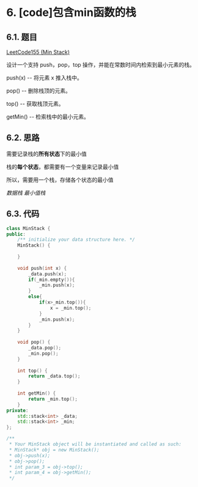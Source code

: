 # 6. [code]包含min函数的栈
## 6.1. 题目
[LeetCode155 (Min Stack)](https://leetcode-cn.com/problems/min-stack/)

设计一个支持 push，pop，top 操作，并能在常数时间内检索到最小元素的栈。

push(x) -- 将元素 x 推入栈中。

pop() -- 删除栈顶的元素。

top() -- 获取栈顶元素。

getMin() -- 检索栈中的最小元素。

## 6.2. 思路
需要记录栈的**所有状态**下的最小值

栈的**每个状态**，都需要有一个变量来记录最小值

所以，需要用一个栈，存储各个状态的最小值

*数据栈*   *最小值栈*

## 6.3. 代码
```c++
class MinStack {
public:
    /** initialize your data structure here. */
    MinStack() {
        
    }
    
    void push(int x) {
        _data.push(x);
        if(_min.empty()){
            _min.push(x);
        }
        else{
            if(x>_min.top()){
                x = _min.top();
            }
            _min.push(x);
        }
    }
    
    void pop() {
        _data.pop();
        _min.pop();
    }
    
    int top() {
        return _data.top();
    }
    
    int getMin() {
        return _min.top();
    }
private:
    std::stack<int> _data;
    std::stack<int> _min;
};

/**
 * Your MinStack object will be instantiated and called as such:
 * MinStack* obj = new MinStack();
 * obj->push(x);
 * obj->pop();
 * int param_3 = obj->top();
 * int param_4 = obj->getMin();
 */
```